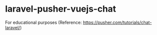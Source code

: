 # laravel-pusher-vuejs-chat
For educational purposes (Reference: https://pusher.com/tutorials/chat-laravel/)
